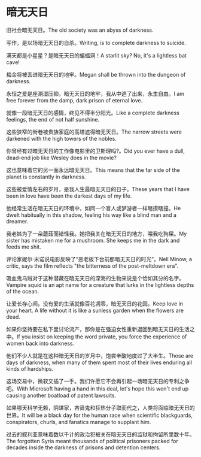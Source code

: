 # 暗无天日

<p><span class="chinese">旧社会暗无天日。</span><span class="english">The old society was an abyss of darkness.</span></p>

<p><span class="chinese">写作，是以场暗无天日的自杀。</span><span class="english">Writing, is to complete darkness to suicide.</span></p>

<p><span class="chinese">满天都是小星星？是暗无天日的蝙蝠洞！</span><span class="english">A starlit sky? No, it's a lightless bat cave!</span></p>

<p><span class="chinese">梅金将被丢进暗无天日的地牢。</span><span class="english">Megan shall be thrown into the dungeon of darkness.</span></p>

<p><span class="chinese">永恒之爱是座潮湿压抑，暗无天日的地牢，我从中逃了出来，永生自由。</span><span class="english">I am free forever from the damp, dark prison of eternal love.</span></p>

<p><span class="chinese">就像一段暗无天日的感情，终见不得半分阳光。</span><span class="english">Like a complete darkness feelings, the end of not half sunshine.</span></p>

<p><span class="chinese">这些狭窄的街巷被贵族家庭的高塔遮得暗无天日。</span><span class="english">The narrow streets were darkened with the high towers of the nobles.</span></p>

<p><span class="chinese">你曾经有过暗无天日的工作像电影里的卫斯理吗?。</span><span class="english">Did you ever have a dull, dead-end job like Wesley does in the movie?</span></p>

<p><span class="chinese">这也意味着它的另一面永远暗无天日。</span><span class="english">This means that the far side of the planet is constantly in darkness.</span></p>

<p><span class="chinese">这些被爱情左右的岁月，是我人生最暗无天日的日子。</span><span class="english">These years that I have been in love have been the darkest days of my life.</span></p>

<p><span class="chinese">他经常生活在暗无天日的环境中，如同一个盲人或梦游者一样瞎摸瞎撞。</span><span class="english">He dwelt habitually in this shadow, feeling his way like a blind man and a dreamer.</span></p>

<p><span class="chinese">我老姊为了一朵蘑菇而错怪我。她把我关在暗无天日的地方，喂我吃狗屎。</span><span class="english">My sister has mistaken me for a mushroom. She keeps me in the dark and feeds me shit.</span></p>

<p><span class="chinese">评论家妮尔·米诺说电影反映了“恶老板下台前那暗无天日的时光”。</span><span class="english">Nell Minow, a critic, says the film reflects "the bitterness of the post-meltdown era".</span></p>

<p><span class="chinese">吸血鬼乌贼对于这种潜藏在暗无天日的深海的生物来说是个恰如其分的名字。</span><span class="english">Vampire squid is an apt name for a creature that lurks in the lightless depths of the ocean.</span></p>

<p><span class="chinese">让爱长存心间。没有爱的生活就像百花凋零，暗无天日的花园。</span><span class="english">Keep love in your heart. A life without it is like a sunless garden when the flowers are dead.</span></p>

<p><span class="chinese">如果你坚持要在私下里讨论流产，那你是在强迫女性重新退回到暗无天日的生活之中。</span><span class="english">If you insist on keeping the word private, you force the experience of women back into darkness.</span></p>

<p><span class="chinese">他们不少人就是在这种暗无天日的岁月中，饱尝辛酸地度过了大半生。</span><span class="english">Those are days of darkness, when many of them spent most of their lives enduring all kinds of hardships.</span></p>

<p><span class="chinese">这场交易中，微软又插了一手。我们许愿它不会再引起一场暗无天日的专利之争吧。</span><span class="english">With Microsoft having a hand in this deal, let's hope this won't end up causing another boatload of patent lawsuits.</span></p>

<p><span class="chinese">如果哪天科学无赖，阴谋家，吝啬鬼和狂热分子取而代之，人类将面临暗无天日的世界。</span><span class="english">It will be a black day for the human race when scientific blackguards, conspirators, churls, and fanatics manage to supplant him.</span></p>

<p><span class="chinese">过去的叙利亚意味着数以千计的政治犯被关在暗无天日的监狱和拘留所里数十年。</span><span class="english">The forgotten Syria meant thousands of political prisoners packed for decades inside the darkness of prisons and detention centers.</span></p>

